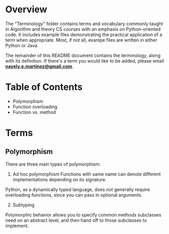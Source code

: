 # Overview

The "Terminology" folder contains terms and vocabulary commonly taught in Algorithm and theory CS courses with an emphasis on Python-oriented code. It includes example files demonstrating the practical application of a term when appropriate. Most, if not all, exampe files are written in either Python or Java.

The remainder of this README document contains the terminology, along with its definition. If there's a term you would like to be added, please email **nayely.e.martinez@gmail.com**.

# Table of Contents
* Polymorphism
* Function overloading
* Function vs. method

# Terms
## Polymorphism

There are three main types of polymorphism:
1. Ad hoc polymorphism
Functions with same name can denote different implementations depending on its signature.

Python, as a dynamically typed language, does not generally require overloading functions, since you can pass in optional arguments.

2. Subtyping

Polymorphic behavior allows you to specify common methods subclasses need on an abstract level, and then hand off to those subclasses to implement.